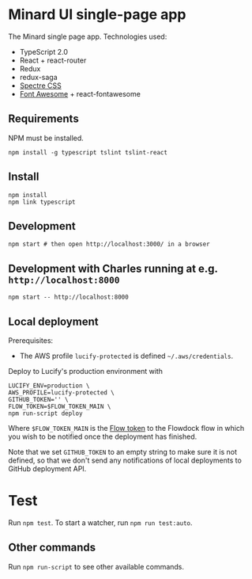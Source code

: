 
# Minard UI single-page app

The Minard single page app. Technologies used:

- TypeScript 2.0
- React + react-router
- Redux
- redux-saga
- [Spectre CSS](https://picturepan2.github.io/spectre/)
- [Font Awesome](http://fontawesome.io/icons/) + react-fontawesome

## Requirements

NPM must be installed.

```shell
npm install -g typescript tslint tslint-react
```

## Install

```shell
npm install
npm link typescript
```
## Development

```shell
npm start # then open http://localhost:3000/ in a browser
```
## Development with Charles running at e.g. `http://localhost:8000`

```shell
npm start -- http://localhost:8000
```

## Local deployment

Prerequisites:
 - The AWS profile `lucify-protected` is defined `~/.aws/credentials`.

Deploy to Lucify's production environment with
```shell
LUCIFY_ENV=production \
AWS_PROFILE=lucify-protected \
GITHUB_TOKEN='' \
FLOW_TOKEN=$FLOW_TOKEN_MAIN \
npm run-script deploy
```

Where `$FLOW_TOKEN_MAIN` is the [Flow token](https://www.flowdock.com/account/tokens)
to the Flowdock flow in which you wish to be notified once the
deployment has finished.

Note that we set `GITHUB_TOKEN` to an empty string to
make sure it is not defined, so that we don't send any
notifications of local deployments to GitHub deployment API.

# Test

Run `npm test`. To start a watcher, run `npm run test:auto`.

## Other commands

Run `npm run-script` to see other available commands.
